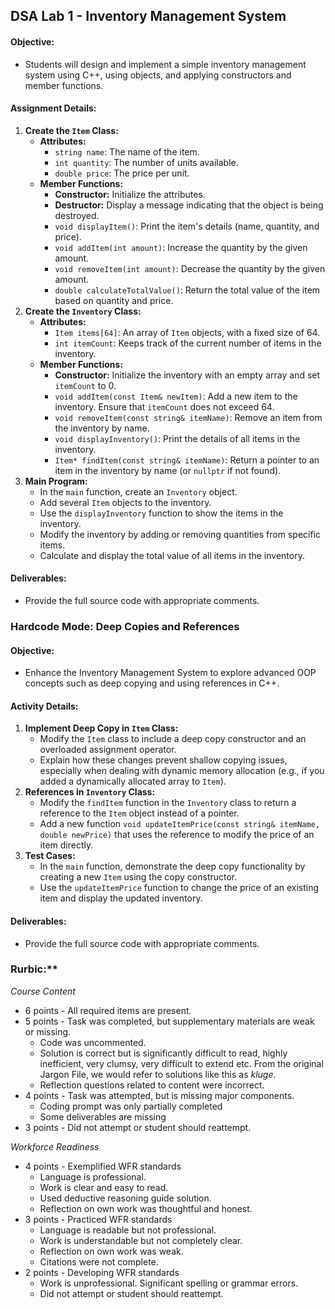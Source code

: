 ## DSA Lab 1 - Inventory Management System

#### **Objective:**

- Students will design and implement a simple inventory management system using C++, using objects, and applying constructors and member functions.

#### **Assignment Details:**

1. **Create the `Item` Class:**
    - **Attributes:**
        - `string name`: The name of the item.
        - `int quantity`: The number of units available.
        - `double price`: The price per unit.
    - **Member Functions:**
        - **Constructor:** Initialize the attributes.
        - **Destructor:** Display a message indicating that the object is being destroyed.
        - `void displayItem()`: Print the item's details (name, quantity, and price).
        - `void addItem(int amount)`: Increase the quantity by the given amount.
        - `void removeItem(int amount)`: Decrease the quantity by the given amount.
        - `double calculateTotalValue()`: Return the total value of the item based on quantity and price.
2. **Create the `Inventory` Class:**
    - **Attributes:**
        - `Item items[64]`: An array of `Item` objects, with a fixed size of 64.
        - `int itemCount`: Keeps track of the current number of items in the inventory.
    - **Member Functions:**
        - **Constructor:** Initialize the inventory with an empty array and set `itemCount` to 0.
        - `void addItem(const Item& newItem)`: Add a new item to the inventory. Ensure that `itemCount` does not exceed 64.
        - `void removeItem(const string& itemName)`: Remove an item from the inventory by name.
        - `void displayInventory()`: Print the details of all items in the inventory.
        - `Item* findItem(const string& itemName)`: Return a pointer to an item in the inventory by name (or `nullptr` if not found).
3. **Main Program:**
    - In the `main` function, create an `Inventory` object.
    - Add several `Item` objects to the inventory.
    - Use the `displayInventory` function to show the items in the inventory.
    - Modify the inventory by adding or removing quantities from specific items.
    - Calculate and display the total value of all items in the inventory.

#### **Deliverables:**

- Provide the full source code with appropriate comments.
### Hardcode Mode: Deep Copies and References

#### **Objective:**

- Enhance the Inventory Management System to explore advanced OOP concepts such as deep copying and using references in C++.

#### **Activity Details:**

1. **Implement Deep Copy in `Item` Class:**
    - Modify the `Item` class to include a deep copy constructor and an overloaded assignment operator.
    - Explain how these changes prevent shallow copying issues, especially when dealing with dynamic memory allocation (e.g., if you added a dynamically allocated array to `Item`).
2. **References in `Inventory` Class:**
    - Modify the `findItem` function in the `Inventory` class to return a reference to the `Item` object instead of a pointer.
    - Add a new function `void updateItemPrice(const string& itemName, double newPrice)` that uses the reference to modify the price of an item directly.
3. **Test Cases:**
    - In the `main` function, demonstrate the deep copy functionality by creating a new `Item` using the copy constructor.
    - Use the `updateItemPrice` function to change the price of an existing item and display the updated inventory.

#### **Deliverables:**

- Provide the full source code with appropriate comments.


### Rurbic:**

*Course Content*

- 6 points - All required items are present. 
- 5 points - Task was completed, but supplementary materials are weak or missing.
	- Code was uncommented. 
	- Solution is correct but is significantly difficult to read, highly inefficient, very clumsy, very difficult to extend etc. From the original Jargon File, we would refer to solutions like this as *kluge*.
	- Reflection questions related to content were incorrect.
- 4 points - Task was attempted, but is missing major components. 
	- Coding prompt was only partially completed
	- Some deliverables are missing
- 3 points - Did not attempt or student should reattempt. 

*Workforce Readiness*

- 4 points - Exemplified  WFR standards
	- Language is professional. 
	- Work is clear and easy to read. 
	- Used deductive reasoning guide solution.
	- Reflection on own work was thoughtful and honest.
- 3 points - Practiced WFR standards
	- Language is readable but not professional. 
	- Work is understandable but not completely clear. 
	- Reflection on own work was weak.
	- Citations were not complete.
- 2 points - Developing WFR standards
	- Work is unprofessional. Significant spelling or grammar errors.
	- Did not attempt or student should reattempt. 
